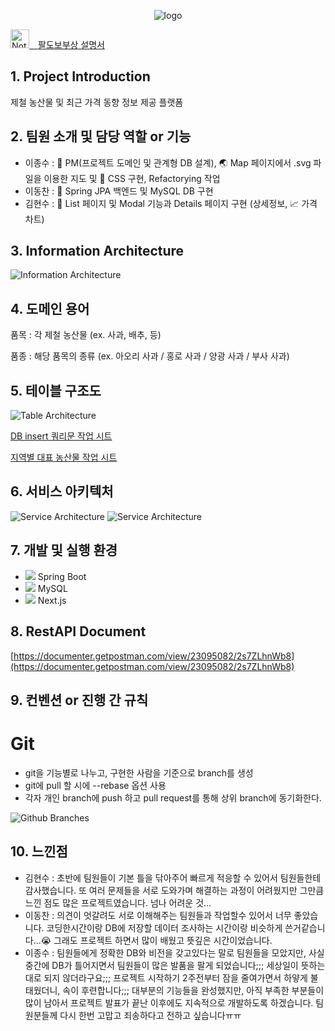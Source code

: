 <div align="center">

![logo](/readme/logo.png "logo")

</div>
<a href="https://oxidized-sweater-1d3.notion.site/PB-PaldoBobusang-75ba91ead18e48fba8ad7a1bc2c6b441">
<img src="https://noticon-static.tammolo.com/dgggcrkxq/image/upload/v1570106347/noticon/hx52ypkqqdzjdvd8iaid.svg" alt="Notion" width="30" height="30"/>&emsp;팔도보부상 설명서
</a>

## 1. Project Introduction
제철 농산물 및 최근 가격 동향 정보 제공 플랫폼

## 2. 팀원 소개 및 담당 역할 or 기능
- 이종수 : :cop: PM(프로젝트 도메인 및 관계형 DB 설계), :earth_asia: Map 페이지에서 .svg 파일을 이용한 지도 및 :art: CSS 구현, Refactorying 작업
- 이동찬 : :leaves: Spring JPA 백엔드 및 MySQL DB 구현
- 김현수 : :bookmark_tabs: List 페이지 및 Modal 기능과 Details 페이지 구현 (상세정보, :chart_with_upwards_trend: 가격 차트)

## 3. Information Architecture
![Information Architecture](/readme/information_architecture.png "Information Architecture")

## 4. 도메인 용어
품목 : 각 제철 농산물 (ex. 사과, 배추, 등)


품종 : 해당 품목의 종류 (ex. 아오리 사과 / 홍로 사과 / 양광 사과 / 부사 사과)


## 5. 테이블 구조도
![Table Architecture](/Entity.png "Table Architecture")

[DB insert 쿼리문 작업 시트](https://docs.google.com/spreadsheets/d/1u5HhRLfmrG2ChYXGZXxlrg7YifOa5R4jUWCMqOSI3w8/edit?usp=sharing)

[지역별 대표 농산물 작업 시트](https://docs.google.com/spreadsheets/d/1bLq68LJuqe4RVTJ63avBkxnJwv4Ko3sdniyR3etab3s/edit?usp=sharing)

## 6. 서비스 아키텍처
![Service Architecture](/readme/service_architecture.png "Service Architecture")
![Service Architecture](Backend_Flowchart.png "Service Architecture")

## 7. 개발 및 실행 환경
- <img src="https://img.shields.io/badge/Spring-6DB33F?style=for-the-badge&logo=spring&logoColor=white"/> Spring Boot
- <img src="https://img.shields.io/badge/MySQL-005C84?style=for-the-badge&logo=mysql&logoColor=white"/> MySQL
- <img src="https://img.shields.io/badge/Next.js-000000?style=for-the-badge&logo=next.js&logoColor=white"/> Next.js

## 8. RestAPI Document

[https://documenter.getpostman.com/view/23095082/2s7ZLhnWb8](https://documenter.getpostman.com/view/23095082/2s7ZLhnWb8)

## 9. 컨벤션 or 진행 간 규칙
  # Git
- git을 기능별로 나누고, 구현한 사람을 기준으로 branch를 생성
- git에 pull 할 시에 --rebase 옵션 사용
- 각자 개인 branch에 push 하고 pull request를 통해 상위 branch에 동기화한다.

![Github Branches](/readme/github_branches.png "Github Branches")

## 10. 느낀점
- 김현수 : 초반에 팀원들이 기본 틀을 닦아주어 빠르게 적응할 수 있어서 팀원들한테 감사했습니다. 또 여러 문제들을 서로 도와가며 해결하는 과정이 어려웠지만 그만큼 느낀 점도 많은 프로젝트였습니다. 넘나 어려운 것...
- 이동찬 : 의견이 엇갈려도 서로 이해해주는 팀원들과 작업할수 있어서 너무 좋았습니다. 코딩한시간이랑 DB에 저장할 데이터 조사하는 시간이랑 비슷하게 쓴거같습니다...:sob: 그래도 프로젝트 하면서 많이 배웠고 뜻깊은 시간이었습니다.
- 이종수 : 팀원들에게 정확한 DB와 비전을 갖고있다는 말로 팀원들을 모았지만, 사실 중간에 DB가 틀어지면서 팀원들이 많은 발품을 팔게 되었습니다;;; 세상일이 뜻하는 대로 되지 않더라구요;;; 프로젝트 시작하기 2주전부터 잠을 줄여가면서 하얗게 불태웠더니, 속이 후련합니다;;; 대부분의 기능들을 완성했지만, 아직 부족한 부분들이 많이 남아서 프로젝트 발표가 끝난 이후에도 지속적으로 개발하도록 하겠습니다. 팀원분들께 다시 한번 고맙고 죄송하다고 전하고 싶습니다ㅠㅠ

